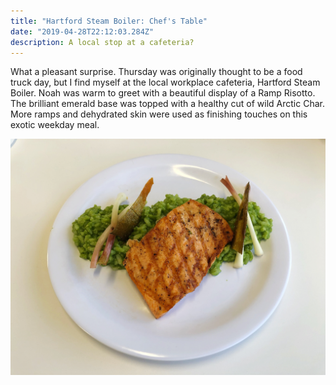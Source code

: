 ```yaml
---
title: "Hartford Steam Boiler: Chef's Table"
date: "2019-04-28T22:12:03.284Z"
description: A local stop at a cafeteria?
---
```


What a pleasant surprise. Thursday was originally thought to be a food truck day, but I find myself at the local workplace cafeteria, Hartford Steam Boiler. Noah was warm to greet with a beautiful display of a Ramp Risotto. The brilliant emerald base was topped with a healthy cut of wild Arctic Char. More ramps and dehydrated skin were used as finishing touches on this exotic weekday meal.

![Arctic Char Risotto](./arctic-char-risotto.jpg)
